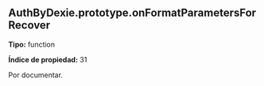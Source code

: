 ## AuthByDexie.prototype.onFormatParametersForRecover

**Tipo:** function

**Índice de propiedad:** 31

Por documentar.



